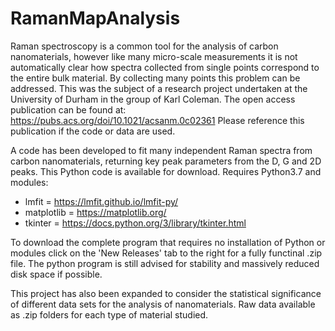 # RamanMapAnalysis

Raman spectroscopy is a common tool for the analysis of carbon nanomaterials, however like many micro-scale measurements it is not automatically clear how spectra collected from single points correspond to the entire bulk material.
By collecting many points this problem can be addressed. This was the subject of a research project undertaken at the University of Durham in the group of Karl Coleman.
The open access publication can be found at: https://pubs.acs.org/doi/10.1021/acsanm.0c02361
Please reference this publication if the code or data are used.

A code has been developed to fit many independent Raman spectra from carbon nanomaterials, returning key peak parameters from the D, G and 2D peaks. This Python code is available for download.
Requires Python3.7 and modules:
 - lmfit  =  https://lmfit.github.io/lmfit-py/
 - matplotlib  =  https://matplotlib.org/
 - tkinter  =  https://docs.python.org/3/library/tkinter.html

To download the complete program that requires no installation of Python or modules click on the 'New Releases' tab to the right for a fully functinal .zip file.
The python program is still advised for stability and massively reduced disk space if possible.


This project has also been expanded to consider the statistical significance of different data sets for the analysis of nanomaterials. Raw data available as .zip folders for each type of material studied.
